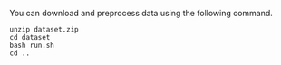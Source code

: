 You can download and preprocess data using the following command.
```shell
unzip dataset.zip
cd dataset
bash run.sh 
cd ..
```